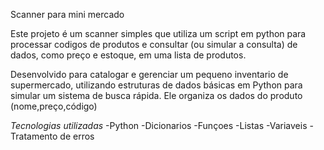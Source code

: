 ﻿Scanner para mini mercado 

Este projeto é um scanner simples que utiliza um script em python para processar codigos de produtos e consultar (ou simular a consulta) de dados, como preço e estoque, em uma lista de produtos. 

Desenvolvido para catalogar e gerenciar um pequeno inventario de supermercado, utilizando estruturas de dados básicas em Python para simular um sistema de busca rápida. 
Ele organiza os dados do produto (nome,preço,código) 

*Tecnologias utilizadas* 
-Python
-Dicionarios 
-Funçoes 
-Listas 
-Variaveis 
-Tratamento de erros





